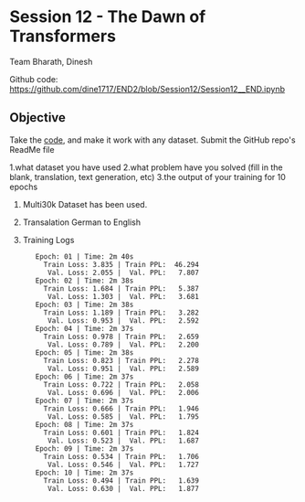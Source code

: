 
# Session 12 - The Dawn of Transformers


Team Bharath, Dinesh 

Github code:  https://github.com/dine1717/END2/blob/Session12/Session12__END.ipynb

## Objective

Take the  [code](https://github.com/aladdinpersson/Machine-Learning-Collection/blob/a2ee9271b5280be6994660c7982d0f44c67c3b63/ML/Pytorch/more_advanced/transformer_from_scratch/transformer_from_scratch.py), and make it work with any dataset. Submit the GitHub repo's ReadMe file

1.what dataset you have used
2.what problem have you solved (fill in the blank, translation, text generation, etc)
3.the output of your training for 10 epochs




1. Multi30k Dataset has been used.
2. Transalation  German to English
3. Training Logs


          Epoch: 01 | Time: 2m 40s
            Train Loss: 3.835 | Train PPL:  46.294
             Val. Loss: 2.055 |  Val. PPL:   7.807
          Epoch: 02 | Time: 2m 38s
            Train Loss: 1.684 | Train PPL:   5.387
             Val. Loss: 1.303 |  Val. PPL:   3.681
          Epoch: 03 | Time: 2m 38s
            Train Loss: 1.189 | Train PPL:   3.282
             Val. Loss: 0.953 |  Val. PPL:   2.592
          Epoch: 04 | Time: 2m 37s
            Train Loss: 0.978 | Train PPL:   2.659
             Val. Loss: 0.789 |  Val. PPL:   2.200
          Epoch: 05 | Time: 2m 38s
            Train Loss: 0.823 | Train PPL:   2.278
             Val. Loss: 0.951 |  Val. PPL:   2.589
          Epoch: 06 | Time: 2m 37s
            Train Loss: 0.722 | Train PPL:   2.058
             Val. Loss: 0.696 |  Val. PPL:   2.006
          Epoch: 07 | Time: 2m 37s
            Train Loss: 0.666 | Train PPL:   1.946
             Val. Loss: 0.585 |  Val. PPL:   1.795
          Epoch: 08 | Time: 2m 37s
            Train Loss: 0.601 | Train PPL:   1.824
             Val. Loss: 0.523 |  Val. PPL:   1.687
          Epoch: 09 | Time: 2m 37s
            Train Loss: 0.534 | Train PPL:   1.706
             Val. Loss: 0.546 |  Val. PPL:   1.727
          Epoch: 10 | Time: 2m 37s
            Train Loss: 0.494 | Train PPL:   1.639
             Val. Loss: 0.630 |  Val. PPL:   1.877


